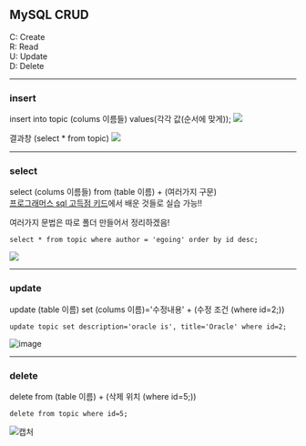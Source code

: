 ## MySQL CRUD
C: Create  
R: Read  
U: Update  
D: Delete  

------------
### insert
insert into topic (colums 이름들) values(각각 값(순서에 맞게));
![](https://user-images.githubusercontent.com/28985560/164399912-0706bb5f-e3b6-4d79-84c9-c044cb31ea72.JPG)

결과창 (select * from topic)
![](https://user-images.githubusercontent.com/28985560/164400463-24204a00-b37a-4163-ba44-bb5ca064ebab.JPG)

------------
### select
select (colums 이름들) from (table 이름) + (여러가지 구문)  
[프로그래머스 sql 고득점 키드](https://programmers.co.kr/learn/challenges?tab=sql_practice_kit)에서 배운 것들로 실습 가능!!

여러가지 문법은 따로 폴더 만들어서 정리하겠음!
```
select * from topic where author = 'egoing' order by id desc;  
```
![](https://user-images.githubusercontent.com/28985560/164627750-7fee44cc-480c-499e-a3bc-edd78c7ecbf7.JPG)

------------
### update
update (table 이름) set (colums 이름)='수정내용' + (수정 조건 (where id=2;))  

```
update topic set description='oracle is', title='Oracle' where id=2;  
```
![image](https://user-images.githubusercontent.com/28985560/164628821-1f2799cf-ec6a-4dfb-ab80-abe200e03c0a.png)

------------
### delete
delete from (table 이름) + (삭제 위치 (where id=5;))

```
delete from topic where id=5;  
```
![캡처](https://user-images.githubusercontent.com/28985560/164637635-b124c347-e6f2-432b-8058-0acb5563dd24.JPG)
